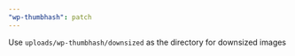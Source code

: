 ```yaml
---
"wp-thumbhash": patch
---
```


Use `uploads/wp-thumbhash/downsized` as the directory for downsized images
